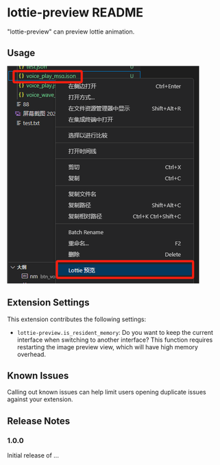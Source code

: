 # lottie-preview README

"lottie-preview" can preview lottie animation.

## Usage
![alt usage](https://github.com/gjwlfeng/lottie_preview/blob/master/doc/lottie_preview.png?raw=true)
            

## Extension Settings

This extension contributes the following settings:

* `lottie-preview.is_resident_memory`: Do you want to keep the current interface when switching to another interface? This function requires restarting the image preview view, which will have high memory overhead.


## Known Issues

Calling out known issues can help limit users opening duplicate issues against your extension.

## Release Notes

### 1.0.0

Initial release of ...

